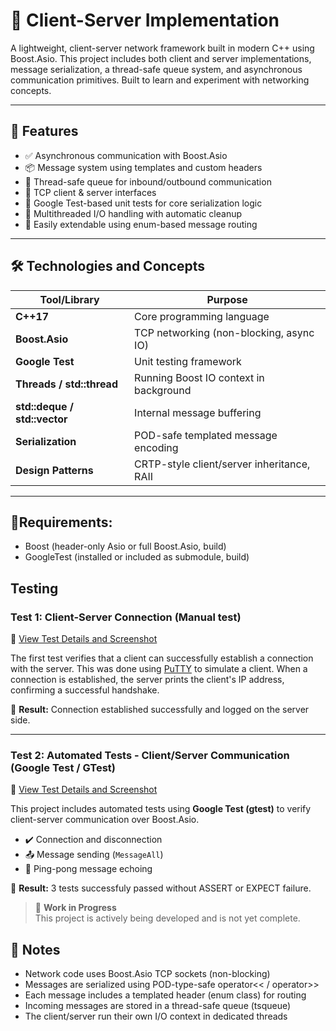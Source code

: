 # 🧠 Client-Server Implementation

A lightweight, client-server network framework built in modern C++ using Boost.Asio. This project includes both client and server implementations, message serialization, a thread-safe queue system, and asynchronous communication primitives. Built to learn and experiment with networking concepts.

---

## 🚀 Features

- ✅ Asynchronous communication with Boost.Asio
- 📦 Message system using templates and custom headers
- 🔁 Thread-safe queue for inbound/outbound communication
- 🔌 TCP client & server interfaces
- 🧪 Google Test-based unit tests for core serialization logic
- 🧵 Multithreaded I/O handling with automatic cleanup
- 🔧 Easily extendable using enum-based message routing

---

## 🛠️ Technologies and Concepts

| Tool/Library       | Purpose |
|--------------------|---------|
| **C++17**          | Core programming language |
| **Boost.Asio**     | TCP networking (non-blocking, async IO) |
| **Google Test**    | Unit testing framework |
| **Threads / std::thread** | Running Boost IO context in background |
| **std::deque / std::vector** | Internal message buffering |
| **Serialization**  | POD-safe templated message encoding |
| **Design Patterns**| CRTP-style client/server inheritance, RAII |

---

## 🔧Requirements:

- Boost (header-only Asio or full Boost.Asio, build)
- GoogleTest (installed or included as submodule, build)

## Testing

### Test 1: Client-Server Connection (Manual test)

📄 [View Test Details and Screenshot](docs/test1_notes.md)

The first test verifies that a client can successfully establish a connection with the server. This was done using [PuTTY](https://www.putty.org/) to simulate a client. When a connection is established, the server prints the client's IP address, confirming a successful handshake.

🧪 **Result:** Connection established successfully and logged on the server side.

---
### Test 2: Automated Tests - Client/Server Communication (Google Test / GTest)

📄 [View Test Details and Screenshot](docs/test1_notes.md)

This project includes automated tests using **Google Test (gtest)** to verify client-server communication over Boost.Asio.

- ✔️ Connection and disconnection
- 📤 Message sending (`MessageAll`)
- 🔁 Ping-pong message echoing

🧪 **Result:** 3 tests successfuly passed without ASSERT or EXPECT failure.


> 🚧 **Work in Progress**  
> This project is actively being developed and is not yet complete.


## 📌 Notes
- Network code uses Boost.Asio TCP sockets (non-blocking)
- Messages are serialized using POD-type-safe operator<< / operator>>
- Each message includes a templated header (enum class) for routing
- Incoming messages are stored in a thread-safe queue (tsqueue)
- The client/server run their own I/O context in dedicated threads
